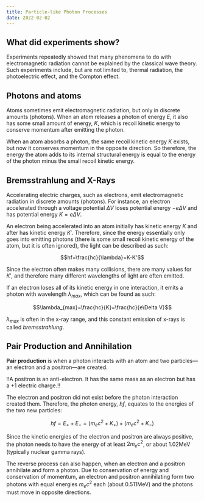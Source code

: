 ```yaml
---
title: Particle-like Photon Processes
date: 2022-02-02
---
```


## What did experiments show?

Experiments repeatedly showed that many phenomena to do with electromagnetic radiation cannot be explained by the classical wave theory. Such experiments include, but are not limited to, thermal radiation, the photoelectric effect, and the Compton effect.

## Photons and atoms

Atoms sometimes emit electromagnetic radiation, but only in discrete amounts (photons). When an atom releases a photon of energy $E$, it also has some small amount of energy, $K$, which is recoil kinetic energy to conserve momentum after emitting the photon.

When an atom absorbs a photon, the same recoil kinetic energy $K$ exists, but now it conserves momentum in the opposite direction. So therefore, the energy the atom adds to its internal structural energy is equal to the energy of the photon minus the small recoil kinetic energy.

## Bremsstrahlung and X-Rays

Accelerating electric charges, such as electrons, emit electromagnetic radiation in discrete amounts (photons). For instance, an electron accelerated through a voltage potential $\Delta V$ loses potential energy $-e\Delta V$ and has potential energy $K=e\Delta V$.

An electron being accelerated into an atom initially has kinetic energy $K$ and after has kinetic energy $K'$. Therefore, since the energy essentially only goes into emitting photons (there is some small recoil kinetic energy of the atom, but it is often ignored), the light can be described as such:

$$hf=\frac{hc}{\lambda}=K-K'$$

Since the electron often makes many collisions, there are many values for $K'$, and therefore many different wavelengths of light are often emitted.

If an electron loses all of its kinetic energy in one interaction, it emits a photon with wavelength $\lambda_{max}$, which can be found as such:

$$\lambda_{max}=\frac{hc}{K}=\frac{hc}{e\Delta V}$$

$\lambda_{max}$ is often in the x-ray range, and this constant emission of x-rays is called *bremsstrahlung*.

## Pair Production and Annihilation

**Pair production** is when a photon interacts with an atom and two particles—an electron and a positron—are created.

!!A positron is an anti-electron. It has the same mass as an electron but has a +1 electric charge.!!

The electron and positron did not exist before the photon interaction created them. Therefore, the photon energy, $hf$, equates to the energies of the two new particles:

$$hf=E_++E_-=\left(m_ec^2+K_+\right)+\left(m_ec^2+K_-\right)$$

Since the kinetic energies of the electron and positron are always positive, the photon needs to have the energy of at least $2m_ec^2$, or about 1.02MeV (typically nuclear gamma rays).

The reverse process can also happen, when an electron and a positron annihilate and form a photon. Due to conservation of energy and conservation of momentum, an electron and positron annihilating form two photons with equal energies $m_ec^2$ each (about 0.511MeV) and the photons must move in opposite directions.